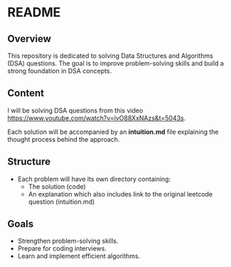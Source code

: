 # README

## Overview
This repository is dedicated to solving Data Structures and Algorithms (DSA) questions. The goal is to improve problem-solving skills and build a strong foundation in DSA concepts.

## Content
I will be solving DSA questions from this video https://www.youtube.com/watch?v=lvO88XxNAzs&t=5043s.

Each solution will be accompanied by an **intuition.md** file explaining the thought process behind the approach.

## Structure
- Each problem will have its own directory containing:
  - The solution (code)
  - An explanation which also includes link to the original leetcode question (intuition.md)

## Goals
- Strengthen problem-solving skills.
- Prepare for coding interviews.
- Learn and implement efficient algorithms.